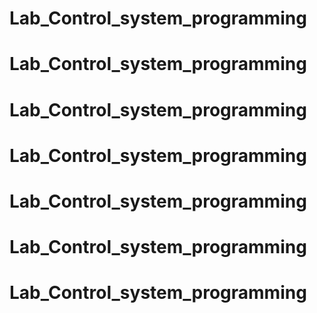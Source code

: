 # Lab_Control_system_programming
# Lab_Control_system_programming
# Lab_Control_system_programming
# Lab_Control_system_programming
# Lab_Control_system_programming
# Lab_Control_system_programming
# Lab_Control_system_programming
